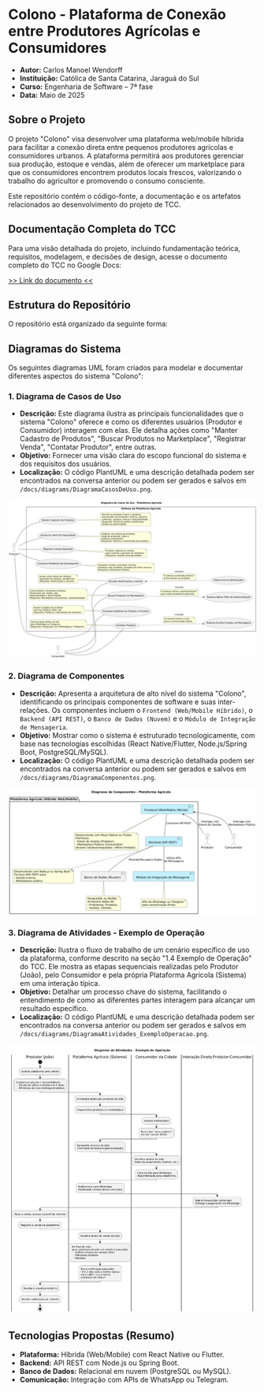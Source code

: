 # Colono - Plataforma de Conexão entre Produtores Agrícolas e Consumidores

- **Autor:** Carlos Manoel Wendorff
- **Instituição:** Católica de Santa Catarina, Jaraguá do Sul
- **Curso:** Engenharia de Software – 7ª fase
- **Data:** Maio de 2025 

## Sobre o Projeto

O projeto "Colono" visa desenvolver uma plataforma web/mobile híbrida para facilitar a conexão direta entre pequenos produtores agrícolas e consumidores urbanos. A plataforma permitirá aos produtores gerenciar sua produção, estoque e vendas, além de oferecer um marketplace para que os consumidores encontrem produtos locais frescos, valorizando o trabalho do agricultor e promovendo o consumo consciente.

Este repositório contém o código-fonte, a documentação e os artefatos relacionados ao desenvolvimento do projeto de TCC.

## Documentação Completa do TCC 

Para uma visão detalhada do projeto, incluindo fundamentação teórica, requisitos, modelagem, e decisões de design, acesse o documento completo do TCC no Google Docs:

[>> Link do documento <<](https://docs.google.com/document/d/1m90kXis2elUV4neOVivXr6oxDvKhpsL4VKhYZOJwX3E/edit?usp=sharing)

## Estrutura do Repositório

O repositório está organizado da seguinte forma:

## Diagramas do Sistema

Os seguintes diagramas UML foram criados para modelar e documentar diferentes aspectos do sistema "Colono":

### 1. Diagrama de Casos de Uso

* **Descrição:** Este diagrama ilustra as principais funcionalidades que o sistema "Colono" oferece e como os diferentes usuários (Produtor e Consumidor) interagem com elas. Ele detalha ações como "Manter Cadastro de Produtos", "Buscar Produtos no Marketplace", "Registrar Venda", "Contatar Produtor", entre outras.
* **Objetivo:** Fornecer uma visão clara do escopo funcional do sistema e dos requisitos dos usuários.
* **Localização:** O código PlantUML e uma descrição detalhada podem ser encontrados na conversa anterior ou podem ser gerados e salvos em `/docs/diagrams/DiagramaCasosDeUso.png`.

![Diagrama de Componentes](docs/diagrams/DiagramadecasosdeusoTCC.png)


### 2. Diagrama de Componentes

* **Descrição:** Apresenta a arquitetura de alto nível do sistema "Colono", identificando os principais componentes de software e suas inter-relações. Os componentes incluem o `Frontend (Web/Mobile Híbrido)`, o `Backend (API REST)`, o `Banco de Dados (Nuvem)` e o `Módulo de Integração de Mensageria`.
* **Objetivo:** Mostrar como o sistema é estruturado tecnologicamente, com base nas tecnologias escolhidas (React Native/Flutter, Node.js/Spring Boot, PostgreSQL/MySQL).
* **Localização:** O código PlantUML e uma descrição detalhada podem ser encontrados na conversa anterior ou podem ser gerados e salvos em `/docs/diagrams/DiagramaComponentes.png`.

![Diagrama de Componentes](docs/diagrams/DiagramadecomponentesTCC.png)


### 3. Diagrama de Atividades - Exemplo de Operação

* **Descrição:** Ilustra o fluxo de trabalho de um cenário específico de uso da plataforma, conforme descrito na seção "1.4 Exemplo de Operação" do TCC. Ele mostra as etapas sequenciais realizadas pelo Produtor (João), pelo Consumidor e pela própria Plataforma Agrícola (Sistema) em uma interação típica.
* **Objetivo:** Detalhar um processo chave do sistema, facilitando o entendimento de como as diferentes partes interagem para alcançar um resultado específico.
* **Localização:** O código PlantUML e uma descrição detalhada podem ser encontrados na conversa anterior ou podem ser gerados e salvos em `/docs/diagrams/DiagramaAtividades_ExemploOperacao.png`.

![Diagrama de Atividades](docs/diagrams/DiagramadeatividadadesparaoTCC.png)


## Tecnologias Propostas (Resumo)

* **Plataforma:** Híbrida (Web/Mobile) com React Native ou Flutter.
* **Backend:** API REST com Node.js ou Spring Boot.
* **Banco de Dados:** Relacional em nuvem (PostgreSQL ou MySQL).
* **Comunicação:** Integração com APIs de WhatsApp ou Telegram.

